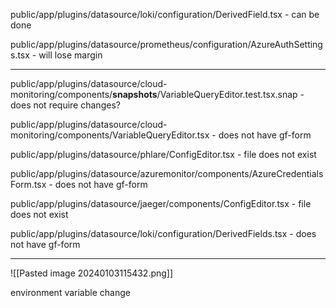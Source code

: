 

public/app/plugins/datasource/loki/configuration/DerivedField.tsx - can be done

public/app/plugins/datasource/prometheus/configuration/AzureAuthSettings.tsx - will lose margin


---

public/app/plugins/datasource/cloud-monitoring/components/**snapshots**/VariableQueryEditor.test.tsx.snap - does not require changes?

public/app/plugins/datasource/cloud-monitoring/components/VariableQueryEditor.tsx - does not have gf-form

public/app/plugins/datasource/phlare/ConfigEditor.tsx - file does not exist

public/app/plugins/datasource/azuremonitor/components/AzureCredentialsForm.tsx - does not have gf-form

public/app/plugins/datasource/jaeger/components/ConfigEditor.tsx - file does not exist

public/app/plugins/datasource/loki/configuration/DerivedFields.tsx - does not have gf-form


---


 ![[Pasted image 20240103115432.png]]

environment variable change